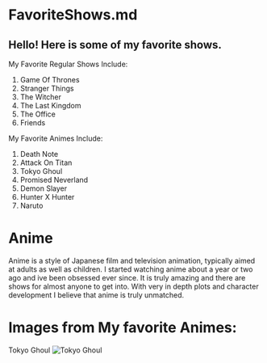 # FavoriteShows.md
## Hello! Here is some of my favorite shows.

My Favorite Regular Shows Include:
1. Game Of Thrones
1. Stranger Things
1. The Witcher
1. The Last Kingdom
1. The Office
1. Friends

My Favorite Animes Include:
1. Death Note
2. Attack On Titan
3. Tokyo Ghoul
4. Promised Neverland
5. Demon Slayer
6. Hunter X Hunter
7. Naruto


# Anime

Anime is a style of Japanese film and television animation, typically aimed at adults as well as children. I started watching anime about a year or two ago and ive been obsessed ever since. It is truly amazing and there are shows for almost anyone to get into. With very in depth plots and character development I believe that anime is truly unmatched.

# Images from My favorite Animes:
Tokyo Ghoul
![Tokyo Ghoul](https://animehunch.com/wp-content/uploads/2020/10/Kaneki-Aogiri-Tree-768x432.jpg)

